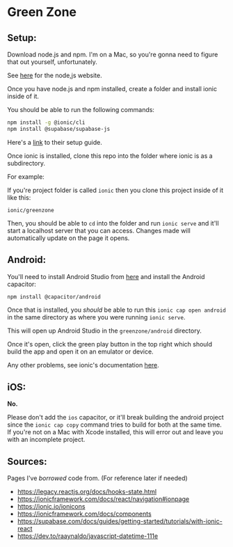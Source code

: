 # Green Zone

## Setup:

Download node.js and npm. I'm on a Mac, so you're gonna need to figure that out yourself, unfortunately. 

See [here](https://nodejs.org/en) for the node,js website.

Once you have node.js and npm installed, create a folder and install ionic inside of it.

You should be able to run the following commands:

```bash
npm install -g @ionic/cli
npm install @supabase/supabase-js
```

Here's a [link](https://ionicframework.com/docs/intro/cli) to their setup guide.

Once ionic is installed, clone this repo into the folder where ionic is as a subdirectory.

For example:

If you're project folder is called `ionic` then you clone this project inside of it like this:

`ionic/greenzone`

Then, you should be able to `cd` into the folder and run `ionic serve` and it'll start a localhost server that you can 
access. Changes made will automatically update on the page it opens. 

## Android:

You'll need to install Android Studio from [here](https://developer.android.com/studio) and install the Android capacitor:

```bash
npm install @capacitor/android
```

Once that is installed, you *should* be able to run this `ionic cap open android` in the same directory as where you 
were running `ionic serve`.

This will open up Android Studio in the `greenzone/android` directory. 

Once it's open, click the green play button in the top right which should build the app and open it on an emulator or 
device.

Any other problems, see ionic's documentation 
[here](https://ionicframework.com/docs/react/your-first-app/deploying-mobile#capacitor-setup).

## iOS:

**No.**

Please don't add the `ios` capacitor, or it'll break building the android project since the `ionic cap copy` command tries
to build for both at the same time. If you're not on a Mac with Xcode installed, this will error out and leave you with 
an incomplete project.

## Sources:

Pages I've *borrowed* code from. (For reference later if needed)

- https://legacy.reactjs.org/docs/hooks-state.html
- https://ionicframework.com/docs/react/navigation#ionpage
- https://ionic.io/ionicons
- https://ionicframework.com/docs/components
- https://supabase.com/docs/guides/getting-started/tutorials/with-ionic-react
- https://dev.to/raaynaldo/javascript-datetime-111e
